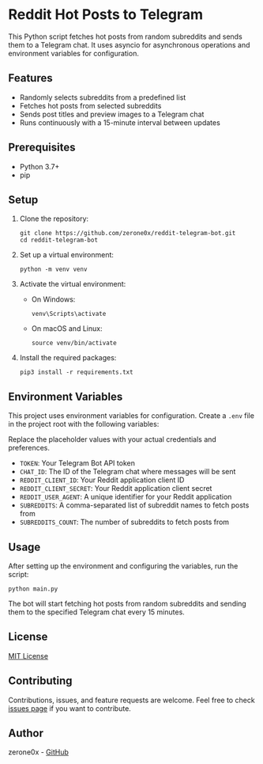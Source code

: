 # Reddit Hot Posts to Telegram

This Python script fetches hot posts from random subreddits and sends them to a Telegram chat. It uses asyncio for asynchronous operations and environment variables for configuration.

## Features

- Randomly selects subreddits from a predefined list
- Fetches hot posts from selected subreddits
- Sends post titles and preview images to a Telegram chat
- Runs continuously with a 15-minute interval between updates

## Prerequisites

- Python 3.7+
- pip

## Setup

1. Clone the repository:
   ```
   git clone https://github.com/zerone0x/reddit-telegram-bot.git
   cd reddit-telegram-bot
   ```

2. Set up a virtual environment:
   ```
   python -m venv venv
   ```

3. Activate the virtual environment:
   - On Windows:
     ```
     venv\Scripts\activate
     ```
   - On macOS and Linux:
     ```
     source venv/bin/activate
     ```

4. Install the required packages:
   ```
   pip3 install -r requirements.txt
   ```

## Environment Variables

This project uses environment variables for configuration. Create a `.env` file in the project root with the following variables:

Replace the placeholder values with your actual credentials and preferences.

- `TOKEN`: Your Telegram Bot API token
- `CHAT_ID`: The ID of the Telegram chat where messages will be sent
- `REDDIT_CLIENT_ID`: Your Reddit application client ID
- `REDDIT_CLIENT_SECRET`: Your Reddit application client secret
- `REDDIT_USER_AGENT`: A unique identifier for your Reddit application
- `SUBREDDITS`: A comma-separated list of subreddit names to fetch posts from
- `SUBREDDITS_COUNT`: The number of subreddits to fetch posts from

## Usage

After setting up the environment and configuring the variables, run the script:

```
python main.py
```

The bot will start fetching hot posts from random subreddits and sending them to the specified Telegram chat every 15 minutes.

## License

[MIT License](https://opensource.org/licenses/MIT)

## Contributing

Contributions, issues, and feature requests are welcome. Feel free to check [issues page](https://github.com/zerone0x/reddit-telegram-bot/issues) if you want to contribute.

## Author

zerone0x - [GitHub](https://github.com/zerone0x)
